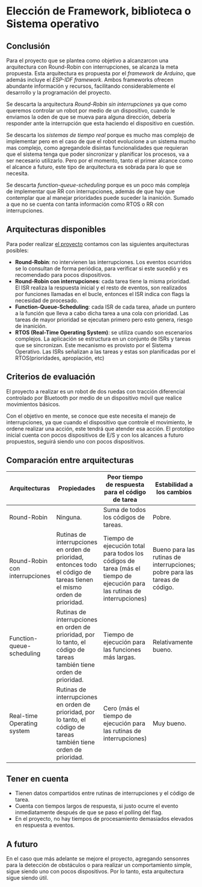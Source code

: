 # Elección de Framework, biblioteca o Sistema operativo

## Conclusión
Para el proyecto que se plantea como objetivo a alcanzarcon una arquitectura con Round-Robin con interrupciones, se alcanza la meta propuesta. Esta arquitectura es propuesta por el _framework de Arduino_, que además incluye el _ESP-IDF framework_. Ambos frameworks ofrecen abundante información y recursos, facilitando considerablemente el desarrollo y la programación del proyecto.

Se descarta la arquitectura _Round-Robin sin interrupciones_ ya que como queremos controlar un robot por medio de un dispositivo, cuando le enviamos la oden de que se mueva para alguna dirección, debería responder ante la interrupción que esta haciendo el dispositivo en cuestión. 

Se descarta los _sistemas de tiempo real_ porque es mucho mas complejo de implementar pero en el caso de que el robot evolucione a un sistema mucho mas complejo, como agregandole disintas funcionalidades que requieran que el sistema tenga que poder sincronizar y planificar los procesos, va a ser necesario utilizarlo. Pero por el momento, tanto el primer alcance como el alcance a futuro, este tipo de arquitectura es sobrada para lo que se necesita. 

Se descarta _function-queue-scheduling_ porque es un poco más compleja de implementar que RR con interrupciones, además de que hay que contemplar que al manejar prioridades puede suceder la inanición. Sumado a que no se cuenta con tanta información como RTOS o RR con interrupciones. 

## Arquitecturas disponibles

Para poder realizar [el proyecto](https://github.com/dcic-sistemas-embebidos/se2024/blob/main/docs/alcance-version1.md) contamos con las siguientes arquitecturas posibles:
* **Round-Robin**: no intervienen las interrupciones. Los eventos ocurridos se lo consultan de forma periódica, para verificar si este sucedió y es recomendado para pocos dispositivos.
* **Round-Robin con interrupciones**: cada tarea tiene la misma prioridad. El ISR realiza la respuesta inicial y el resto de eventos, son realizados por funciones llamadas en el bucle, entonces el ISR indica con flags la necesidad de procesado.
* **Function-Queue-Scheduling**: cada ISR de cada tarea, añade un puntero a la función que lleva a cabo dicha tarea a una cola con prioridad. Las tareas de mayor prioridad se ejecutan primero pero esto genera, riesgo de inanición. 
* **RTOS (Real-Time Operating System)**: se utiliza cuando son escenarios complejos. La aplicación se estructura en un conjunto de ISRs y tareas que se sincronizan. Este mecanismo es provisto por el Sistema Operativo. Las ISRs señalizan a las tareas y estas son planificadas por el RTOS(prioridades, apropiación, etc)

## Criterios de evaluación

El proyecto a realizar es un robot de dos ruedas con tracción diferencial controlado por Bluetooth por medio de un dispositivo móvil que realice movimientos básicos. 

Con el objetivo en mente, se conoce que este necesita el manejo de interrupciones, ya que cuando el dispositivo que controle el movimiento, le ordene realizar una acción, este tendrá que atender esa acción. El prototipo inicial cuenta con pocos dispositivos de E/S y con los alcances a futuro propuestos, seguirá siendo uno con pocos dispositivos. 

## Comparación entre arquitecturas

| Arquitecturas                  | Propiedades                                                                                                            | Peor tiempo de respuesta para el código de tarea                                                                          | Estabilidad a los cambios                                                  | Simplicidad                                                                       |
| ------------------------------ | ---------------------------------------------------------------------------------------------------------------------- | ------------------------------------------------------------------------------------------------------------------------- | -------------------------------------------------------------------------- | --------------------------------------------------------------------------------- |
| Round-Robin                    | Ninguna.                                                                                                               | Suma de todos los códigos de tareas.                                                                                      | Pobre.                                                                     | Muy simple.                                                                       |
| Round-Robin con interrupciones | Rutinas de interrupciones en orden de prioridad, entonces todo el código de tareas tienen el mismo orden de prioridad. | Tiempo de ejecución total para todos los códigos de tarea (más el tiempo de ejecución para las rutinas de interrupciones) | Bueno para las rutinas de interrupciones; pobre para las tareas de código. | Información compartida entre la rutina de interrupciones y el código de tareas.   |
| Function-queue-scheduling      | Rutinas de interrupciones en orden de prioridad, por lo tanto, el código de tareas también tiene orden de prioridad.   | Tiempo de ejecución para las funciones más largas.                                                                        | Relativamente bueno.                                                       | La información es compartida y debe ser escrita en el código de la función queue. |
| Real-time Operating system     | Rutinas de interrupciones en orden de prioridad, por lo tanto, el código de tareas también tiene orden de prioridad.   | Cero (más el tiempo de ejecución para las rutinas de interrupciones)                                                      | Muy bueno.                                                                 | Más complejo.                                                                     |

## Tener en cuenta

* Tienen datos compartidos entre rutinas de interrupciones y el código de tarea.
* Cuenta con tiempos largos de respuesta, si justo ocurre el evento inmediatamente después de que se paso el polling del flag.
* En el proyecto, no hay tiempos de procesamiento demasiados elevados en respuesta a eventos.

## A futuro

En el caso que más adelante se mejore el proyecto, agregando sensonres para la detección de obstáculos o para realizar un comportamiento simple, sigue siendo uno con pocos dispositivos. Por lo tanto, esta arquitectura sigue siendo útil.
